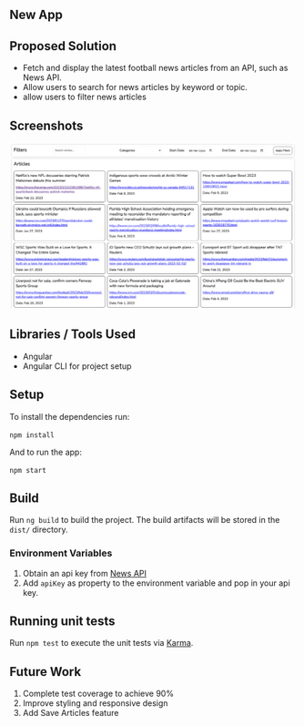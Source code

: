 ## New App

## Proposed Solution

- Fetch and display the latest football news articles from an API, such as News API.
- Allow users to search for news articles by keyword or topic.
- allow users to filter news articles

## Screenshots

![Articles Dashboard](src/assets/articles-screenshot.png)

## Libraries / Tools Used

- Angular
- Angular CLI for project setup

## Setup

To install the dependencies run:

`npm install`

And to run the app:

`npm start`

## Build

Run `ng build` to build the project. The build artifacts will be stored in the `dist/` directory.

### Environment Variables

1. Obtain an api key from [News API](https://newsapi.org/)
2. Add `apiKey` as property to the environment variable and pop in your api key.

## Running unit tests

Run `npm test` to execute the unit tests via [Karma](https://karma-runner.github.io).

## Future Work

1. Complete test coverage to achieve 90%
2. Improve styling and responsive design
3. Add Save Articles feature
